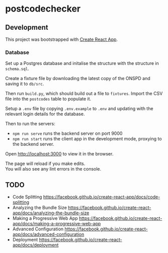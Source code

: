 # postcodechecker

## Development

This project was bootstrapped with [Create React App](https://github.com/facebook/create-react-app).

### Database

Set up a Postgres database and initalise the structure with the structure in `schema.sql`.

Create a fixture file by downloading the latest copy of the ONSPD and saving it to `db/src`.

Then run `build.py`, which should build out a file to `fixtures`. Import the CSV file into the `postcodes` table to populate it.

Setup a `.env` file by copying `.env.example` to `.env` and updating with the relevant login details for the database.

Then to run the servers:

* `npm run serve` runs the backend server on port 9000
* `npm run start` runs the client app in the development mode, proxying to the backend server.

Open [http://localhost:3000](http://localhost:3000) to view it in the browser.

The page will reload if you make edits.<br>
You will also see any lint errors in the console.

## TODO

* Code Splitting https://facebook.github.io/create-react-app/docs/code-splitting
* Analyzing the Bundle Size https://facebook.github.io/create-react-app/docs/analyzing-the-bundle-size
* Making a Progressive Web App https://facebook.github.io/create-react-app/docs/making-a-progressive-web-app
* Advanced Configuration https://facebook.github.io/create-react-app/docs/advanced-configuration
* Deployment https://facebook.github.io/create-react-app/docs/deployment
